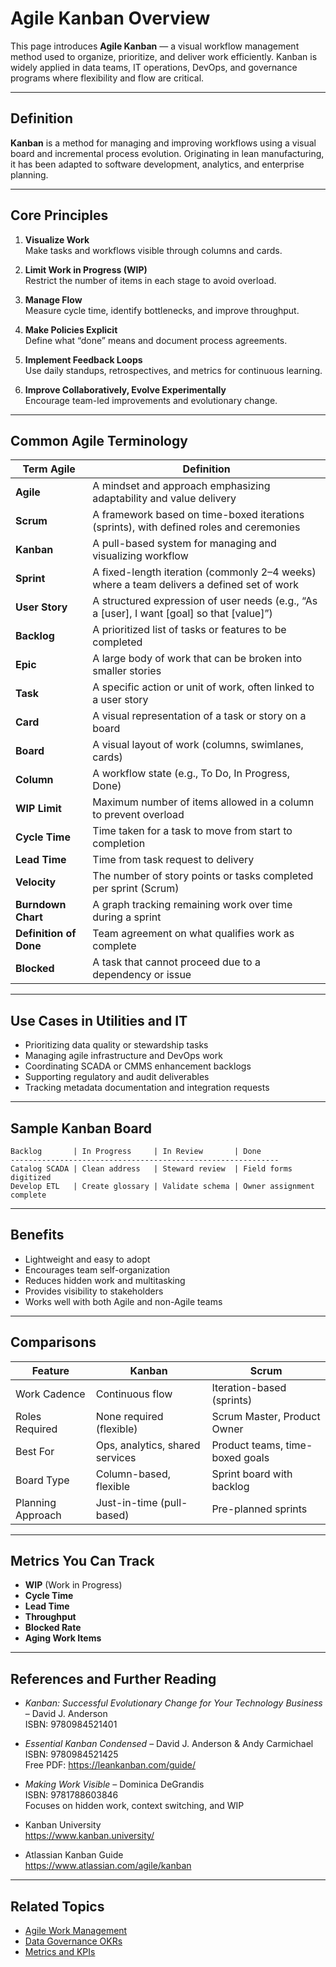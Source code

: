 # Agile Kanban Overview

This page introduces **Agile Kanban** — a visual workflow management method used to organize, prioritize, and deliver work efficiently. Kanban is widely applied in data teams, IT operations, DevOps, and governance programs where flexibility and flow are critical.

---

## Definition

**Kanban** is a method for managing and improving workflows using a visual board and incremental process evolution. Originating in lean manufacturing, it has been adapted to software development, analytics, and enterprise planning.

---

## Core Principles

1. **Visualize Work**  
   Make tasks and workflows visible through columns and cards.

2. **Limit Work in Progress (WIP)**  
   Restrict the number of items in each stage to avoid overload.

3. **Manage Flow**  
   Measure cycle time, identify bottlenecks, and improve throughput.

4. **Make Policies Explicit**  
   Define what “done” means and document process agreements.

5. **Implement Feedback Loops**  
   Use daily standups, retrospectives, and metrics for continuous learning.

6. **Improve Collaboratively, Evolve Experimentally**  
   Encourage team-led improvements and evolutionary change.

---

## Common Agile Terminology

| Term Agile                  | Definition                                                                                    |
| ---------------------- | --------------------------------------------------------------------------------------------- |
| **Agile**              | A mindset and approach emphasizing adaptability and value delivery                            |
| **Scrum**              | A framework based on time-boxed iterations (sprints), with defined roles and ceremonies       |
| **Kanban**             | A pull-based system for managing and visualizing workflow                                     |
| **Sprint**             | A fixed-length iteration (commonly 2–4 weeks) where a team delivers a defined set of work     |
| **User Story**         | A structured expression of user needs (e.g., “As a \[user], I want \[goal] so that \[value]”) |
| **Backlog**            | A prioritized list of tasks or features to be completed                                       |
| **Epic**               | A large body of work that can be broken into smaller stories                                  |
| **Task**               | A specific action or unit of work, often linked to a user story                               |
| **Card**               | A visual representation of a task or story on a board                                         |
| **Board**              | A visual layout of work (columns, swimlanes, cards)                                           |
| **Column**             | A workflow state (e.g., To Do, In Progress, Done)                                             |
| **WIP Limit**          | Maximum number of items allowed in a column to prevent overload                               |
| **Cycle Time**         | Time taken for a task to move from start to completion                                        |
| **Lead Time**          | Time from task request to delivery                                                            |
| **Velocity**           | The number of story points or tasks completed per sprint (Scrum)                              |
| **Burndown Chart**     | A graph tracking remaining work over time during a sprint                                     |
| **Definition of Done** | Team agreement on what qualifies work as complete                                             |
| **Blocked**            | A task that cannot proceed due to a dependency or issue                                       |

---

## Use Cases in Utilities and IT

- Prioritizing data quality or stewardship tasks  
- Managing agile infrastructure and DevOps work  
- Coordinating SCADA or CMMS enhancement backlogs  
- Supporting regulatory and audit deliverables  
- Tracking metadata documentation and integration requests

---

## Sample Kanban Board

```
Backlog       | In Progress     | In Review       | Done
------------------------------------------------------------
Catalog SCADA | Clean address   | Steward review  | Field forms digitized
Develop ETL   | Create glossary | Validate schema | Owner assignment complete
```

---

## Benefits

- Lightweight and easy to adopt  
- Encourages team self-organization  
- Reduces hidden work and multitasking  
- Provides visibility to stakeholders  
- Works well with both Agile and non-Agile teams  

---

## Comparisons

| Feature            | Kanban                         | Scrum                        |
|--------------------|--------------------------------|------------------------------|
| Work Cadence       | Continuous flow                | Iteration-based (sprints)    |
| Roles Required     | None required (flexible)       | Scrum Master, Product Owner  |
| Best For           | Ops, analytics, shared services| Product teams, time-boxed goals |
| Board Type         | Column-based, flexible         | Sprint board with backlog    |
| Planning Approach  | Just-in-time (pull-based)      | Pre-planned sprints          |

---

## Metrics You Can Track

- **WIP** (Work in Progress)  
- **Cycle Time**  
- **Lead Time**  
- **Throughput**  
- **Blocked Rate**  
- **Aging Work Items**

---

## References and Further Reading

- *Kanban: Successful Evolutionary Change for Your Technology Business* – David J. Anderson  
  ISBN: 9780984521401

- *Essential Kanban Condensed* – David J. Anderson & Andy Carmichael  
  ISBN: 9780984521425  
  Free PDF: https://leankanban.com/guide/

- *Making Work Visible* – Dominica DeGrandis  
  ISBN: 9781788603846  
  Focuses on hidden work, context switching, and WIP

- Kanban University  
  https://www.kanban.university/

- Atlassian Kanban Guide  
  https://www.atlassian.com/agile/kanban

---

## Related Topics

- [Agile Work Management](../agile/index.md)  
- [Data Governance OKRs](../01_governance/index.md)  
- [Metrics and KPIs](../performance-metrics/index.md)